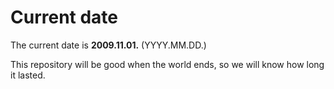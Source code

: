 # Current date

The current date is **2009.11.01.** (YYYY.MM.DD.)

This repository will be good when the world ends, so we will know how long it lasted.